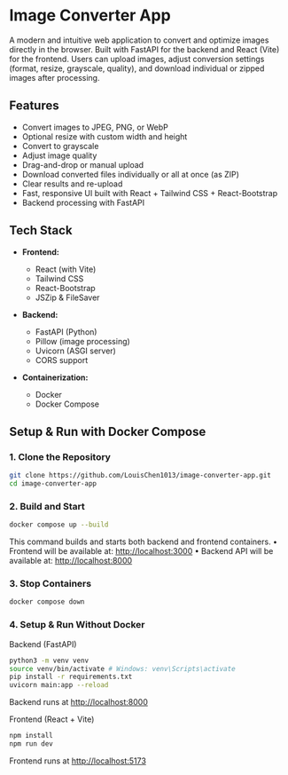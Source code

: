 # Image Converter App

A modern and intuitive web application to convert and optimize images directly in the browser. Built with FastAPI for the backend and React (Vite) for the frontend. Users can upload images, adjust conversion settings (format, resize, grayscale, quality), and download individual or zipped images after processing.

## Features

- Convert images to JPEG, PNG, or WebP
- Optional resize with custom width and height
- Convert to grayscale
- Adjust image quality
- Drag-and-drop or manual upload
- Download converted files individually or all at once (as ZIP)
- Clear results and re-upload
- Fast, responsive UI built with React + Tailwind CSS + React-Bootstrap
- Backend processing with FastAPI

## Tech Stack

- **Frontend:**

  - React (with Vite)
  - Tailwind CSS
  - React-Bootstrap
  - JSZip & FileSaver

- **Backend:**

  - FastAPI (Python)
  - Pillow (image processing)
  - Uvicorn (ASGI server)
  - CORS support

- **Containerization:**
  - Docker
  - Docker Compose

## Setup & Run with Docker Compose

### 1. Clone the Repository

```bash
git clone https://github.com/LouisChen1013/image-converter-app.git
cd image-converter-app
```

### 2. Build and Start

```bash
docker compose up --build
```

This command builds and starts both backend and frontend containers.
• Frontend will be available at: <http://localhost:3000>
• Backend API will be available at: <http://localhost:8000>

### 3. Stop Containers

```bash
docker compose down
```

### 4. Setup & Run Without Docker

Backend (FastAPI)

```bash
python3 -m venv venv
source venv/bin/activate # Windows: venv\Scripts\activate
pip install -r requirements.txt
uvicorn main:app --reload
```

Backend runs at <http://localhost:8000>

Frontend (React + Vite)

```bash
npm install
npm run dev
```

Frontend runs at <http://localhost:5173>
